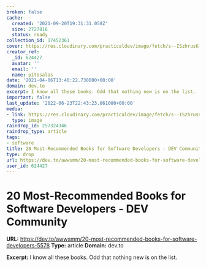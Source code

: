 ```yaml
---
broken: false
cache:
  created: '2021-09-20T19:31:31.058Z'
  size: 2727816
  status: ready
collection_id: 17452361
cover: https://res.cloudinary.com/practicaldev/image/fetch/s--ISzhrusK--/c_imagga_scale,f_auto,fl_progressive,h_500,q_auto,w_1000/https://thepracticaldev.s3.amazonaws.com/i/w4l0ezw9njcac8afsbqa.jpg
creator_ref:
  _id: 624427
  avatar: ''
  email: ''
  name: pitosalas
date: '2021-04-06T13:40:22.738000+00:00'
domain: dev.to
excerpt: I know all these books. Odd that nothing new is on the list.
important: false
last_update: '2022-06-23T22:43:23.861000+00:00'
media:
- link: https://res.cloudinary.com/practicaldev/image/fetch/s--ISzhrusK--/c_imagga_scale,f_auto,fl_progressive,h_500,q_auto,w_1000/https://thepracticaldev.s3.amazonaws.com/i/w4l0ezw9njcac8afsbqa.jpg
  type: image
raindrop_id: 257324346
raindrop_type: article
tags:
- software
title: 20 Most-Recommended Books for Software Developers - DEV Community
type: drop
url: https://dev.to/awwsmm/20-most-recommended-books-for-software-developers-5578
user_id: 624427
---
```


# 20 Most-Recommended Books for Software Developers - DEV Community

**URL:** https://dev.to/awwsmm/20-most-recommended-books-for-software-developers-5578
**Type:** article
**Domain:** dev.to

**Excerpt:** I know all these books. Odd that nothing new is on the list.

